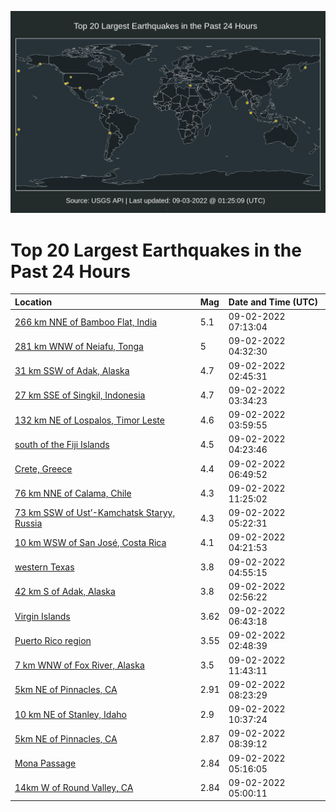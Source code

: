 ![Map](./map.png)

# Top 20 Largest Earthquakes in the Past 24 Hours

| Location | Mag | Date and Time (UTC) |
|:---|:---|:---|
| [266 km NNE of Bamboo Flat, India](https://earthquake.usgs.gov/earthquakes/eventpage/us7000i4kj) | 5.1 | 09-02-2022 07:13:04 |
| [281 km WNW of Neiafu, Tonga](https://earthquake.usgs.gov/earthquakes/eventpage/us7000i4jj) | 5 | 09-02-2022 04:32:30 |
| [31 km SSW of Adak, Alaska](https://earthquake.usgs.gov/earthquakes/eventpage/us7000i4iz) | 4.7 | 09-02-2022 02:45:31 |
| [27 km SSE of Singkil, Indonesia](https://earthquake.usgs.gov/earthquakes/eventpage/us7000i4j9) | 4.7 | 09-02-2022 03:34:23 |
| [132 km NE of Lospalos, Timor Leste](https://earthquake.usgs.gov/earthquakes/eventpage/us7000i4jc) | 4.6 | 09-02-2022 03:59:55 |
| [south of the Fiji Islands](https://earthquake.usgs.gov/earthquakes/eventpage/us7000i4jg) | 4.5 | 09-02-2022 04:23:46 |
| [Crete, Greece](https://earthquake.usgs.gov/earthquakes/eventpage/us7000i4kd) | 4.4 | 09-02-2022 06:49:52 |
| [76 km NNE of Calama, Chile](https://earthquake.usgs.gov/earthquakes/eventpage/us7000i4lq) | 4.3 | 09-02-2022 11:25:02 |
| [73 km SSW of Ust’-Kamchatsk Staryy, Russia](https://earthquake.usgs.gov/earthquakes/eventpage/us7000i4jy) | 4.3 | 09-02-2022 05:22:31 |
| [10 km WSW of San José, Costa Rica](https://earthquake.usgs.gov/earthquakes/eventpage/us7000i4je) | 4.1 | 09-02-2022 04:21:53 |
| [western Texas](https://earthquake.usgs.gov/earthquakes/eventpage/tx2022reem) | 3.8 | 09-02-2022 04:55:15 |
| [42 km S of Adak, Alaska](https://earthquake.usgs.gov/earthquakes/eventpage/us7000i4jm) | 3.8 | 09-02-2022 02:56:22 |
| [Virgin Islands](https://earthquake.usgs.gov/earthquakes/eventpage/pr2022245001) | 3.62 | 09-02-2022 06:43:18 |
| [Puerto Rico region](https://earthquake.usgs.gov/earthquakes/eventpage/pr2022245000) | 3.55 | 09-02-2022 02:48:39 |
| [7 km WNW of Fox River, Alaska](https://earthquake.usgs.gov/earthquakes/eventpage/ak022b9dh1ae) | 3.5 | 09-02-2022 11:43:11 |
| [5km NE of Pinnacles, CA](https://earthquake.usgs.gov/earthquakes/eventpage/nc73774560) | 2.91 | 09-02-2022 08:23:29 |
| [10 km NE of Stanley, Idaho](https://earthquake.usgs.gov/earthquakes/eventpage/us7000i4lk) | 2.9 | 09-02-2022 10:37:24 |
| [5km NE of Pinnacles, CA](https://earthquake.usgs.gov/earthquakes/eventpage/nc73774585) | 2.87 | 09-02-2022 08:39:12 |
| [Mona Passage](https://earthquake.usgs.gov/earthquakes/eventpage/pr71369293) | 2.84 | 09-02-2022 05:16:05 |
| [14km W of Round Valley, CA](https://earthquake.usgs.gov/earthquakes/eventpage/nc73774500) | 2.84 | 09-02-2022 05:00:11 |
